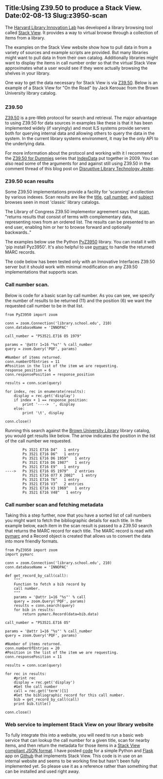 Title:Using Z39.50 to produce a Stack View.
Date:02-08-13
Slug:z3950-scan
----

The [Harvard Library Innovation Lab](http://librarylab.law.harvard.edu/) has developed a library browsing tool called [Stack View](http://librarylab.law.harvard.edu/blog/stack-view/).  It provides a way to virtual browse through a collection of items from a library.

The examples on the Stack View website show how to pull data in from a variety of sources and example scripts are provided.  But many libraries might want to pull data in from their own catalog.  Additionally libraries might want to display the items in call number order so that the virtual Stack View approximates what a user would see if they were actually browsing the shelves in your library.

One way to get the data necessary for Stack View is via [Z39.50](http://en.wikipedia.org/wiki/Z39.50).  Below is an example of a Stack View for "On the Road" by Jack Kerouac from the Brown University library catalog.

<!-- stackview.css to style the stack -->
<link rel="stylesheet" href="http://librarylab.law.harvard.edu/stackview/demo/lib/jquery.stackview.css" type="text/css">


<!-- stackview.js and all js dependencies -->
<script type="text/javascript" src="http://ajax.googleapis.com/ajax/libs/jquery/1.6.1/jquery.min.js"></script>
<script type="text/javascript" src="http://librarylab.law.harvard.edu/stackview/demo/lib/jquery.stackview.min.js"></script>

<div id="stackview" title="Sample Stack View" style="margin: 2em; "></div>

<script type="text/javascript">
    var data = {
  "start": "-1",
  "num_found": 40,
  "limit": 50,
  "docs": [
    {
      "callnumber": "PS3521.E716 D6 1987",
      "link": "http://library.brown.edu/find/Record/b3168718",
      "measurement_page_numeric": 245,
      "creator": [
        "Kerouac, Jack, 1922-1969."
      ],
      "measurement_height_numeric": 21,
      "items": 1,
      "title": "Doctor Sax :Faust part three /",
      "pub_date": "1987",
      "id": "b3168718",
      "shelfrank": 10
    },
    {
      "callnumber": "PS3521.E716 E9",
      "link": "http://library.brown.edu/find/Record/b1438756",
      "measurement_page_numeric": 128,
      "creator": [
        "Kerouac, Jack, 1922-1969."
      ],
      "measurement_height_numeric": 22,
      "items": 1,
      "title": "Excerpts from Visions of Cody.",
      "pub_date": "1959",
      "id": "b1438756",
      "shelfrank": 10
    },
    {
      "measurement_page_numeric": 605,
      "creator": [
        "Kerouac, Jack, 1922-1969."
      ],
      "items": 2,
      "title": "On the road /",
      "callnumber": "PS3521.E716 O5 1979",
      "link": "http://library.brown.edu/find/Record/b1102953",
      "shelfrank": 50,
      "measurement_height_numeric": 20,
      "pub_date": "1979",
      "id": "b1102953"
    },
    {
      "callnumber": "PS3521.E716 O77x 2002",
      "link": "http://library.brown.edu/find/Record/b3238455",
      "measurement_page_numeric": 176,
      "creator": [
        "Kerouac, Jack, 1922-1969."
      ],
      "measurement_height_numeric": 21,
      "items": 1,
      "title": "Orpheus emerged /",
      "pub_date": "2002",
      "id": "b3238455",
      "shelfrank": 10
    },
    {
      "callnumber": "PS3521.E716 T6",
      "link": "http://library.brown.edu/find/Record/b1438761",
      "measurement_page_numeric": 499,
      "creator": [
        "Kerouac, Jack, 1922-1969."
      ],
      "measurement_height_numeric": 22,
      "items": 1,
      "title": "The town & the city.",
      "pub_date": "1950",
      "id": "b1438761",
      "shelfrank": 10
    },
    {
      "measurement_page_numeric": 280,
      "creator": [
        "Kerouac, Jack, 1922-1969."
      ],
      "items": 1,
      "title": "Vanity of Duluoz :an adventurous education, 1935-46 /",
      "callnumber": "PS3521.E716 V3 1969",
      "link": "http://library.brown.edu/find/Record/b1438770",
      "shelfrank": 10,
      "measurement_height_numeric": 21,
      "pub_date": "1969",
      "id": "b1438770"
    },
    {
      "callnumber": "PS3521.E716 V3 1969",
      "link": "http://library.brown.edu/find/Record/b1438770",
      "measurement_page_numeric": 280,
      "creator": [
        "Kerouac, Jack, 1922-1969."
      ],
      "measurement_height_numeric": 21,
      "items": 1,
      "title": "Vanity of Duluoz :an adventurous education, 1935-46 /",
      "pub_date": "1969",
      "id": "b1438770",
      "shelfrank": 10
    },
    {
      "callnumber": "PS3521.E716 V48",
      "link": "http://library.brown.edu/find/Record/b1438775",
      "measurement_page_numeric": 398,
      "creator": [
        "Kerouac, Jack, 1922-1969."
      ],
      "measurement_height_numeric": 24,
      "items": 1,
      "title": "Visions of Cody",
      "pub_date": "1972",
      "id": "b1438775",
      "shelfrank": 10
    },
    {
      "callnumber": "PS3521.E716 V5",
      "link": "http://library.brown.edu/find/Record/b1438779",
      "measurement_page_numeric": 151,
      "creator": [
        "Kerouac, Jack, 1922-1969."
      ],
      "measurement_height_numeric": 21,
      "items": 2,
      "title": "Visions of Gerard.",
      "pub_date": "1963",
      "id": "b1438779",
      "shelfrank": 50
    },
    {
      "callnumber": "PS3521.E716 Z72",
      "link": "http://library.brown.edu/find/Record/b1438783",
      "measurement_page_numeric": 419,
      "creator": [
        "Charters, Ann."
      ],
      "measurement_height_numeric": 24,
      "items": 1,
      "title": "Kerouac;a biography.",
      "pub_date": "1973",
      "id": "b1438783",
      "shelfrank": 10
    },
    {
      "measurement_page_numeric": 60,
      "creator": [
        "Gifford, Barry, 1946-"
      ],
      "items": 1,
      "title": "Kerouac's town /",
      "callnumber": "PS3521.E716 Z756 1977",
      "link": "http://library.brown.edu/find/Record/b1083350",
      "shelfrank": 10,
      "measurement_height_numeric": 18,
      "pub_date": "1977",
      "id": "b1083350"
    },
    {
      "callnumber": "PS3521.E716 Z755",
      "link": "http://library.brown.edu/find/Record/b1095175",
      "measurement_page_numeric": 339,
      "creator": [
        "Gifford, Barry, 1946-"
      ],
      "measurement_height_numeric": 24,
      "items": 4,
      "title": "Jack's book :an oral biography of Jack Kerouac /",
      "pub_date": "1978",
      "id": "b1095175",
      "shelfrank": 100
    },
    {
      "callnumber": "PS3521.E716 Z756 1977",
      "link": "http://library.brown.edu/find/Record/b1083350",
      "measurement_page_numeric": 60,
      "creator": [
        "Gifford, Barry, 1946-"
      ],
      "measurement_height_numeric": 18,
      "items": 1,
      "title": "Kerouac's town /",
      "pub_date": "1977",
      "id": "b1083350",
      "shelfrank": 10
    },
    {
      "callnumber": "PS3521.E716 Z76",
      "link": "http://library.brown.edu/find/Record/b1050253",
      "measurement_page_numeric": 150,
      "creator": [
        "Hipkiss, Robert A., 1935-"
      ],
      "measurement_height_numeric": 23,
      "items": 1,
      "title": "Jack Kerouac, prophet of the new romanticism :a critical study of the published works of Kerouac and a comparison of them to those of J. D. Salinger, James Purdy, John Knowles, and Ken Kesey /",
      "pub_date": "1976",
      "id": "b1050253",
      "shelfrank": 10
    },
    {
      "callnumber": "PS3521.E716 Z775",
      "link": "http://library.brown.edu/find/Record/b1126318",
      "measurement_page_numeric": 400,
      "creator": [
        "McNally, Dennis."
      ],
      "measurement_height_numeric": 24,
      "items": 2,
      "title": "Desolate angel :Jack Kerouace, the Beat generation, and America /",
      "pub_date": "1979",
      "id": "b1126318",
      "shelfrank": 50
    },
    {
      "callnumber": "1-SIZE PS3521.E716 Z776x",
      "link": "http://library.brown.edu/find/Record/b1296288",
      "measurement_page_numeric": 250,
      "creator": [],
      "measurement_height_numeric": 28,
      "items": 2,
      "title": "Moody Street irregulars.",
      "pub_date": "1978",
      "id": "b1296288",
      "shelfrank": 50
    },
    {
      "callnumber": "PS3521.E718 H6",
      "link": "http://library.brown.edu/find/Record/b1094786",
      "measurement_page_numeric": 264,
      "creator": [
        "Kerr, Jean."
      ],
      "measurement_height_numeric": 22,
      "items": 1,
      "title": "How I got to be perfect /",
      "pub_date": "1978",
      "id": "b1094786",
      "shelfrank": 10
    },
    {
      "callnumber": "PS3521.E718 M3",
      "link": "http://library.brown.edu/find/Record/b1438789",
      "measurement_page_numeric": 181,
      "creator": [
        "Kerr, Jean."
      ],
      "measurement_height_numeric": 22,
      "items": 2,
      "title": "Mary, Mary.",
      "pub_date": "1963",
      "id": "b1438789",
      "shelfrank": 50
    },
    {
      "callnumber": "PS3521.E718 P6",
      "link": "http://library.brown.edu/find/Record/b1002686",
      "measurement_page_numeric": 202,
      "creator": [
        "Kerr, Jean."
      ],
      "measurement_height_numeric": 22,
      "items": 2,
      "title": "Poor Richard;[a play]",
      "pub_date": "1965",
      "id": "b1002686",
      "shelfrank": 50
    },
    {
      "measurement_page_numeric": 168,
      "creator": [
        "Kerr, Jean."
      ],
      "items": 2,
      "title": "The snake has all the lines.",
      "callnumber": "PS3521.E718 S5",
      "link": "http://library.brown.edu/find/Record/b1438792",
      "shelfrank": 50,
      "measurement_height_numeric": 22,
      "pub_date": "1960",
      "id": "b1438792"
    },
    {
      "callnumber": "PS3521.E72 I3",
      "link": "http://library.brown.edu/find/Record/b1438797",
      "measurement_page_numeric": 292,
      "creator": [
        "Kerr, Sophie, 1880-1965."
      ],
      "measurement_height_numeric": 20,
      "items": 1,
      "title": "In for a penny",
      "pub_date": "1931",
      "id": "b1438797",
      "shelfrank": 10
    },
    {
      "callnumber": "PS3521.E72 S4",
      "link": "http://library.brown.edu/find/Record/b1438800",
      "measurement_page_numeric": 3,
      "creator": [
        "Kerr, Sophie, 1880-1965."
      ],
      "measurement_height_numeric": 20,
      "items": 1,
      "title": "The see-saw;a story of to-day,",
      "pub_date": "1919",
      "id": "b1438800",
      "shelfrank": 10
    },
    {
      "callnumber": "PS3521.E735 A6 1995",
      "link": "http://library.brown.edu/find/Record/b2305716",
      "measurement_page_numeric": 625,
      "creator": [
        "Kerouac, Jack, 1922-1969."
      ],
      "measurement_height_numeric": 21,
      "items": 2,
      "title": "The portable Jack Kerouac /",
      "pub_date": "1995",
      "id": "b2305716",
      "shelfrank": 50
    },
    {
      "callnumber": "PS3521.E735 A6x 1990",
      "link": "http://library.brown.edu/find/Record/b2096271",
      "measurement_page_numeric": 3,
      "creator": [
        "Kerouac, Jack, 1922-1969."
      ],
      "measurement_height_numeric": 4,
      "items": 4,
      "title": "The Jack Kerouac collection",
      "pub_date": "1990",
      "id": "b2096271",
      "shelfrank": 100
    },
    {
      "callnumber": "PS3521.E735 A92 1999",
      "link": "http://library.brown.edu/find/Record/b2988454",
      "measurement_page_numeric": 249,
      "creator": [
        "Kerouac, Jack, 1922-1969."
      ],
      "measurement_height_numeric": 23,
      "items": 2,
      "title": "Atop an Underwood :early stories and other writings /",
      "pub_date": "1999",
      "id": "b2988454",
      "shelfrank": 50
    },
    {
      "callnumber": "PS3521.E735 B55 1995",
      "link": "http://library.brown.edu/find/Record/b2362786",
      "measurement_page_numeric": 1,
      "creator": [
        "Kerouac, Jack, 1922-1969."
      ],
      "measurement_height_numeric": 19,
      "items": 2,
      "title": "Book of blues /",
      "pub_date": "1995",
      "id": "b2362786",
      "shelfrank": 50
    },
    {
      "callnumber": "PS3521.E735 B667 2006",
      "link": "http://library.brown.edu/find/Record/b4037830",
      "measurement_page_numeric": 413,
      "creator": [
        "Kerouac, Jack, 1922-1969."
      ],
      "measurement_height_numeric": 16,
      "items": 1,
      "title": "Book of sketches, 1952-57 /",
      "pub_date": "2006",
      "id": "b4037830",
      "shelfrank": 10
    },
    {
      "callnumber": "PS3521.E735 D48 1959",
      "link": "http://library.brown.edu/find/Record/b2586148",
      "measurement_page_numeric": 192,
      "creator": [
        "Kerouac, Jack, 1922-1969."
      ],
      "measurement_height_numeric": 18,
      "items": 3,
      "title": "The Dharma bums /",
      "pub_date": "1959",
      "id": "b2586148",
      "shelfrank": 70
    },
    {
      "callnumber": "PS3521.E735 M34 1993",
      "link": "http://library.brown.edu/find/Record/b3984953",
      "measurement_page_numeric": 194,
      "creator": [
        "Kerouac, Jack, 1922-1969."
      ],
      "measurement_height_numeric": 20,
      "items": 1,
      "title": "Maggie Cassidy /",
      "pub_date": "1993",
      "id": "b3984953",
      "shelfrank": 10
    },
    {
      "callnumber": "PS3521.E735 M435 1992",
      "link": "http://library.brown.edu/find/Record/b2069765",
      "measurement_page_numeric": 202,
      "creator": [
        "Jones, James T., 1948-"
      ],
      "measurement_height_numeric": 23,
      "items": 1,
      "title": "A map of Mexico City blues :Jack Kerouac as poet /",
      "pub_date": "1992",
      "id": "b2069765",
      "shelfrank": 10
    },
    {
      "callnumber": "PS3521.E735 O5 2007",
      "link": "http://library.brown.edu/find/Record/b4357673",
      "measurement_page_numeric": 408,
      "creator": [
        "Kerouac, Jack, 1922-1969."
      ],
      "measurement_height_numeric": 24,
      "items": 1,
      "title": "On the road :the original scroll /",
      "pub_date": "2007",
      "id": "b4357673",
      "shelfrank": 10
    },
    {
      "callnumber": "PS3521.E735 O5 2009",
      "link": "http://library.brown.edu/find/Record/b6149606",
      "measurement_page_numeric": 1,
      "creator": [
        "Kerouac, Jack, 1922-1969."
      ],
      "measurement_height_numeric": 20,
      "items": 1,
      "title": "Getting inside Jack Kerouac's head /",
      "pub_date": "2009",
      "id": "b6149606",
      "shelfrank": 10
    },
    {
      "callnumber": "PS3521.E735 O5x 1957",
      "link": "http://library.brown.edu/find/Record/b4040534",
      "measurement_page_numeric": 254,
      "creator": [
        "Kerouac, Jack, 1922-1969."
      ],
      "measurement_height_numeric": 18,
      "items": 1,
      "title": "On the road /",
      "pub_date": "1957",
      "id": "b4040534",
      "shelfrank": 10
    },
    {
      "callnumber": "PS3521.E735 O5x 1958",
      "link": "http://library.brown.edu/find/Record/b2598586",
      "measurement_page_numeric": 254,
      "creator": [
        "Kerouac, Jack, 1922-1969."
      ],
      "measurement_height_numeric": 18,
      "items": 1,
      "title": "On the road /",
      "pub_date": "1958",
      "id": "b2598586",
      "shelfrank": 10
    },
    {
      "callnumber": "1-SIZE PS3521.E735 O5325 2007",
      "link": "http://library.brown.edu/find/Record/b4758951",
      "measurement_page_numeric": 207,
      "creator": [
        "Gewirtz, Isaac."
      ],
      "measurement_height_numeric": 29,
      "items": 1,
      "title": "Beatific souls :Jack Kerouac on the road /",
      "pub_date": "2007",
      "id": "b4758951",
      "shelfrank": 10
    },
    {
      "callnumber": "PS3521.E735 O533 1999",
      "link": "http://library.brown.edu/find/Record/b2982105",
      "measurement_page_numeric": 137,
      "creator": [
        "Holton, Robert, 1950-"
      ],
      "measurement_height_numeric": 23,
      "items": 1,
      "title": "On the road :Kerouac's ragged American journey /",
      "pub_date": "1999",
      "id": "b2982105",
      "shelfrank": 10
    },
    {
      "measurement_page_numeric": 205,
      "creator": [
        "Leland, John, 1959-"
      ],
      "items": 1,
      "title": "Why Kerouac matters :the lessons of On the road (they're not what you think) /",
      "callnumber": "PS3521.E735 O5347 2007",
      "link": "http://library.brown.edu/find/Record/b4181991",
      "shelfrank": 10,
      "measurement_height_numeric": 22,
      "pub_date": "2007",
      "id": "b4181991"
    },
    {
      "callnumber": "PS3521.E735 O5347 2007",
      "link": "http://library.brown.edu/find/Record/b4181991",
      "measurement_page_numeric": 205,
      "creator": [
        "Leland, John, 1959-"
      ],
      "measurement_height_numeric": 22,
      "items": 1,
      "title": "Why Kerouac matters :the lessons of On the road (they're not what you think) /",
      "pub_date": "2007",
      "id": "b4181991",
      "shelfrank": 10
    },
    {
      "callnumber": "PS3521.E735 O537 1999",
      "link": "http://library.brown.edu/find/Record/b2857341",
      "measurement_page_numeric": 130,
      "creator": [
        "Swartz, Omar."
      ],
      "measurement_height_numeric": 24,
      "items": 1,
      "title": "The view from On the road :the rhetorical vision of Jack Kerouac /",
      "pub_date": "1999",
      "id": "b2857341",
      "shelfrank": 10
    },
    {
      "callnumber": "PS3521.E735 O55 2009",
      "link": "http://library.brown.edu/find/Record/b4671317",
      "measurement_page_numeric": 214,
      "creator": [],
      "measurement_height_numeric": 23,
      "items": 1,
      "title": "What's your road, man? :critical essays on Jack Kerouac's On the road /",
      "pub_date": "2009",
      "id": "b4671317",
      "shelfrank": 10
    },
    {
      "callnumber": "1951 K3966 J69s 1994",
      "link": "http://library.brown.edu/find/Record/b2247678",
      "measurement_page_numeric": 4,
      "creator": [
        "Kerouac, Jack, 1922-1969."
      ],
      "measurement_height_numeric": 16,
      "items": 3,
      "title": "Scripture of the golden eternity /",
      "pub_date": "1994",
      "id": "b2247678",
      "shelfrank": 70
    }
  ]
};
    $(function () {
            $('#stackview').stackView(
                {
                "data" : data,
                'books_per_page': "1",
                'start': "30",
                'ribbon': "Stackview -- On the road -- PS3521.E716 O5",
                }
            );
    });
</script>

### Z39.50

[Z39.50](http://en.wikipedia.org/wiki/Z39.50) is a pre-Web protocol for search and retrieval.  The major advantage to using Z39.50 for data sources in examples like these is that it has been implemented widely (if varyingly) and most ILS systems provide servers both for querying internal data and allowing others to query the data in the system.  In the current library systems environment, it may be the only API to the underlying data.

For more information about the protocol and working with it I recommend the [Z39.50 for Dummies](http://www.indexdata.com/blog/2009/08/z3950-dummies) series that [IndexData](http://www.indexdata.com) put together in 2009.  You can also read some of the arguments for and against still using Z39.50 in the comment thread of this blog post on [Disruptive Library Technology Jester](http://dltj.org/article/z3950-for-dummies/).

### Z39.50 scan results
Some Z39.50 implementations provide a facility for 'scanning' a collection by various indexes.  Scan results are like the [title](http://josiah.brown.edu/search~S7/t?SEARCH=on+the+road), [call number](http://josiah.brown.edu/search/c?searchtype=c&searcharg=PS3521.E716), and [subject](http://josiah.brown.edu/search~S7/d?search=blizzards) browses seen in most 'classic' library catalogs.

The Library of Congress Z39.50 implementor agreement says that [scan](http://www.loc.gov/z3950/agency/contributions/2.html), "returns results that consist of terms with complementary data, representing rows from an ordered list. The results can be presented to an end user, enabling him or her to browse forward and optionally backwards.."

The examples below use the Python [PyZ3950](https://github.com/asl2/PyZ3950) library.  You can install it with 'pip install Pyz3950'.  It's also helpful to use [pymarc](https://github.com/edsu/pymarc/) to handle the returned MARC records.

The code below has been tested only with an Innovative Interfaces Z39.50 server but it should work with minimal modification on any Z39.50 implementations that supports scan.

### Call number scan.

Below is code for a basic scan by call number.  As you can see, we specify the number of results to be returned (11) and the position (6) we want the requested call number to be in that list.

~~~~{.python}
from PyZ3950 import zoom

conn = zoom.Connection('library.school.edu', 210)
conn.databaseName = 'INNOPAC'

call_number = "PS3521.E716 O5 1979"

params = '@attr 1=16 "%s"' % call_number
query = zoom.Query('PQF', params)

#Number of items returned.
conn.numberOfEntries = 11
#Position in the list of the item we are requesting.
response_position = 6
conn.responsePosition = response_position

results = conn.scan(query)

for index, rec in enumerate(results):
    display = rec.get('display')
    if index + 1 == response_position:
        print '---->  ', display
    else:
        print '\t', display

conn.close()
~~~~

Running this search against the [Brown University Library](http://library.brown.edu/) library catalog, you would get results like below.  The arrow indicates the position in the list of the call number we requested.

~~~
        Ps 3521 E716 D4^   1 entry
        Ps 3521 E716 D6^   1 entry
        Ps 3521 E716 D6 1959^   1 entry
        Ps 3521 E716 D6 1987^   1 entry
        Ps 3521 E716 E9^   1 entry
---->   Ps 3521 E716 O5 1979^   2 entries
        Ps 3521 E716 O77 X 2002^   1 entry
        Ps 3521 E716 T6^   1 entry
        Ps 3521 E716 V3^   2 entries
        Ps 3521 E716 V3 1969^   1 entry
        Ps 3521 E716 V48^   1 entry

~~~

### Call number scan and fetching metadata

Taking this a step further, now that you have a sorted list of call numbers you might want to fetch the bibliographic details for each title.  In the example below, each item in the scan result is passed to a Z39.50 search that returns the MARC record for each title.  The MARC record is read with [pymarc](https://github.com/edsu/pymarc/) and a Record object is created that allows us to convert the data into more friendly formats.

~~~~{.python}
from PyZ3950 import zoom
import pymarc

conn = zoom.Connection('library.school.edu', 210)
conn.databaseName = 'INNOPAC'

def get_record_by_call(call):
    """
    Function to fetch a bib record by
    call number.
    """
    params = '@attr 1=16 "%s"' % call
    query = zoom.Query('PQF', params)
    results = conn.search(query)
    for bib in results:
        return pymarc.Record(data=bib.data)

call_number = "PS3521.E716 O5"

params = '@attr 1=16 "%s"' % call_number
query = zoom.Query('PQF', params)

#Number of items returned.
conn.numberOfEntries = 20
#Position in the list of the item we are requesting.
conn.responsePosition = 11

results = conn.scan(query)

for rec in results:
    #print rec
    display = rec.get('display')
    #Get the call number
    call = rec.get('term')[1]
    #Get the bibliographic record for this call number.
    bib = get_record_by_call(call)
    print bib.title()

conn.close()
~~~~

### Web service to implement Stack View on your library website

To fully integrate this into a website, you will need to run a basic web service that can lookup the call number for a given title, scan for nearby items, and then return the metadata for those items in a [Stack View compliant JSON format](http://librarylab.law.harvard.edu/projects/stackview/demo/documentation.html).  I have posted [code](https://gist.github.com/lawlesst/4722068) for a simple Python and [Flask](http://flask.pocoo.org/) app on [Github](https://gist.github.com/lawlesst/4722068) that implements Stack View.  This code is in use on an internal website and seems to be working fine but hasn't been fully implemented yet.  So please use it as a reference rather than something that can be installed and used right away.


